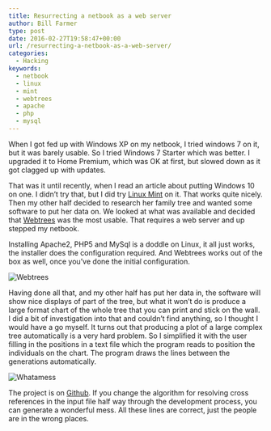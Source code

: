 ```yaml
---
title: Resurrecting a netbook as a web server
author: Bill Farmer
type: post
date: 2016-02-27T19:58:47+00:00
url: /resurrecting-a-netbook-as-a-web-server/
categories:
  - Hacking
keywords:
  - netbook
  - linux
  - mint
  - webtrees
  - apache
  - php
  - mysql
---
```

When I got fed up with Windows XP on my netbook, I tried windows 7 on it, but it was barely usable. So I tried Windows 7 Starter which was better. I upgraded it to Home Premium, which was OK at first, but slowed down as it got clagged up with updates.

That was it until recently, when I read an article about putting Windows 10 on one. I didn&#8217;t try that, but I did try [Linux Mint][1] on it. That works quite nicely. Then my other half decided to research her family tree and wanted some software to put her data on. We looked at what was available and decided that [Webtrees][2] was the most usable. That requires a web server and up stepped my netbook.

Installing Apache2, PHP5 and MySql is a doddle on Linux, it all just works, the installer does the configuration required. And Webtrees works out of the box as well, once you&#8217;ve done the initial configuration.

![Webtrees][3]

Having done all that, and my other half has put her data in, the software will show nice displays of part of the tree, but what it won&#8217;t do is produce a large format chart of the whole tree that you can print and stick on the wall. I did a bit of investigation into that and couldn&#8217;t find anything, so I thought I would have a go myself. It turns out that producing a plot of a large complex tree automatically is a very hard problem. So I simplified it with the user filling in the positions in a text file which the program reads to position the  individuals on the chart. The program draws the lines between the generations automatically.

![Whatamess][4]

The project is on [Github][5]. If you change the algorithm for resolving cross references in the input file half way through the development process, you can generate a wonderful mess. All these lines are correct, just the people are in the wrong places.

 [1]: http://www.linuxmint.com
 [2]: https://www.webtrees.net/index.php/en
 [3]: images/2016/02/Webtrees.png
 [4]: images/2016/02/whatamess.png
 [5]: https://github.com/billthefarmer/gpdf
